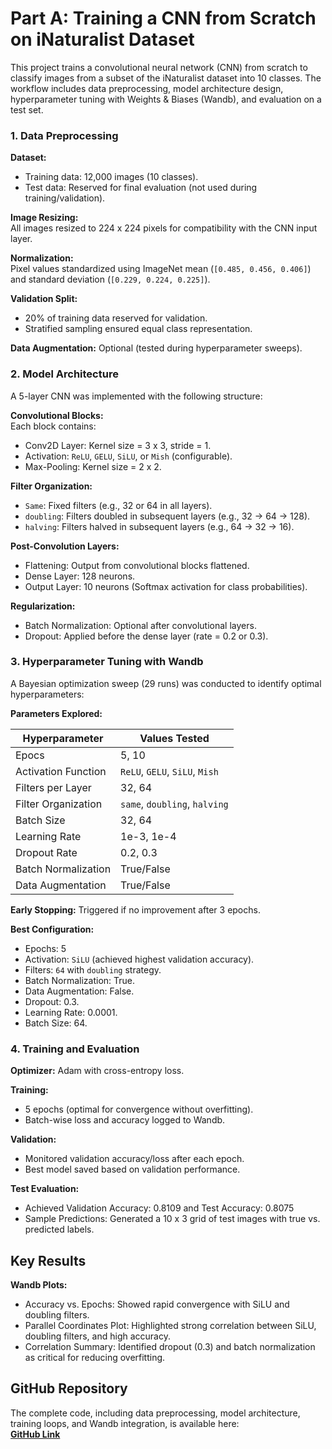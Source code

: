# Part A: Training a CNN from Scratch on iNaturalist Dataset
 
This project trains a convolutional neural network (CNN) from scratch to classify images from a subset of the iNaturalist dataset into 10 classes. The workflow includes data preprocessing, model architecture design, hyperparameter tuning with Weights & Biases (Wandb), and evaluation on a test set.  

### 1. Data Preprocessing  
**Dataset:**  
- Training data: 12,000 images (10 classes).  
- Test data: Reserved for final evaluation (not used during training/validation).  

**Image Resizing:**  
All images resized to 224 x 224 pixels for compatibility with the CNN input layer.  

**Normalization:**  
Pixel values standardized using ImageNet mean (`[0.485, 0.456, 0.406]`) and standard deviation (`[0.229, 0.224, 0.225]`).  

**Validation Split:**  
- 20% of training data reserved for validation.  
- Stratified sampling ensured equal class representation.  

**Data Augmentation:** Optional (tested during hyperparameter sweeps).  

### 2. Model Architecture  
A 5-layer CNN was implemented with the following structure:

**Convolutional Blocks:**  
Each block contains:  
- Conv2D Layer: Kernel size = 3 x 3, stride = 1.  
- Activation: `ReLU`, `GELU`, `SiLU`, or `Mish` (configurable).  
- Max-Pooling: Kernel size = 2 x 2.  

**Filter Organization:**  
- `Same`: Fixed filters (e.g., 32 or 64 in all layers).  
- `doubling`: Filters doubled in subsequent layers (e.g., 32 → 64 → 128).  
- `halving`: Filters halved in subsequent layers (e.g., 64 → 32 → 16).  

**Post-Convolution Layers:**  
- Flattening: Output from convolutional blocks flattened.  
- Dense Layer: 128 neurons.  
- Output Layer: 10 neurons (Softmax activation for class probabilities).  

**Regularization:**  
- Batch Normalization: Optional after convolutional layers.  
- Dropout: Applied before the dense layer (rate = 0.2 or 0.3).  

### 3. Hyperparameter Tuning with Wandb  
A Bayesian optimization sweep (29 runs) was conducted to identify optimal hyperparameters:

**Parameters Explored:**

| Hyperparameter       | Values Tested                       |
|----------------------|-------------------------------------|
| Epocs                | 5, 10                               |
| Activation Function  | `ReLU`, `GELU`, `SiLU`, `Mish`      |
| Filters per Layer    | 32, 64                              |
| Filter Organization  | `same`, `doubling`, `halving`       |
| Batch Size           | 32, 64                              |
| Learning Rate        | 1e-3, 1e-4                          |
| Dropout Rate         | 0.2, 0.3                            |
| Batch Normalization  | True/False                          |
| Data Augmentation    | True/False                          |

**Early Stopping:** Triggered if no improvement after 3 epochs.

**Best Configuration:**  
- Epochs: 5
- Activation: `SiLU` (achieved highest validation accuracy).  
- Filters: `64` with `doubling` strategy.  
- Batch Normalization: True.
- Data Augmentation: False.
- Dropout: 0.3.  
- Learning Rate: 0.0001.  
- Batch Size: 64.  

### 4. Training and Evaluation  
**Optimizer:** Adam with cross-entropy loss.  

**Training:**  
- 5 epochs (optimal for convergence without overfitting).  
- Batch-wise loss and accuracy logged to Wandb.  

**Validation:**  
- Monitored validation accuracy/loss after each epoch.  
- Best model saved based on validation performance.  

**Test Evaluation:**
- Achieved Validation Accuracy: 0.8109 and Test Accuracy: 0.8075  
- Sample Predictions: Generated a 10 x 3 grid of test images with true vs. predicted labels.  

## Key Results  

**Wandb Plots:**  
- Accuracy vs. Epochs: Showed rapid convergence with SiLU and doubling filters.  
- Parallel Coordinates Plot: Highlighted strong correlation between SiLU, doubling filters, and high accuracy.  
- Correlation Summary: Identified dropout (0.3) and batch normalization as critical for reducing overfitting.

## GitHub Repository  
The complete code, including data preprocessing, model architecture, training loops, and Wandb integration, is available here:  
**[GitHub Link]()**
